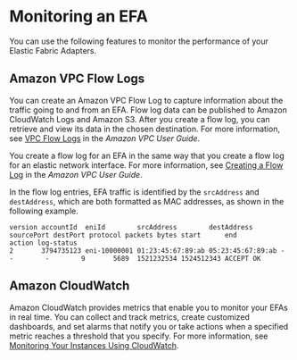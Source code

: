 # Monitoring an EFA<a name="efa-working-monitor"></a>

You can use the following features to monitor the performance of your Elastic Fabric Adapters\.

## Amazon VPC Flow Logs<a name="efa-flowlog"></a>

You can create an Amazon VPC Flow Log to capture information about the traffic going to and from an EFA\. Flow log data can be published to Amazon CloudWatch Logs and Amazon S3\. After you create a flow log, you can retrieve and view its data in the chosen destination\. For more information, see [VPC Flow Logs](https://docs.aws.amazon.com/vpc/latest/userguide/flow-logs.html) in the *Amazon VPC User Guide*\.

You create a flow log for an EFA in the same way that you create a flow log for an elastic network interface\. For more information, see [Creating a Flow Log](https://docs.aws.amazon.com/vpc/latest/userguide/working-with-flow-logs.html#create-flow-log) in the *Amazon VPC User Guide*\.

In the flow log entries, EFA traffic is identified by the `srcAddress` and `destAddress`, which are both formatted as MAC addresses, as shown in the following example\.

```
version accountId  eniId        srcAddress        destAddress       sourcePort destPort protocol packets bytes start      end        action log-status
2       3794735123 eni-10000001 01:23:45:67:89:ab 05:23:45:67:89:ab -          -        -        9       5689  1521232534 1524512343 ACCEPT OK
```

## Amazon CloudWatch<a name="efa-cloudwatch"></a>

Amazon CloudWatch provides metrics that enable you to monitor your EFAs in real time\. You can collect and track metrics, create customized dashboards, and set alarms that notify you or take actions when a specified metric reaches a threshold that you specify\. For more information, see [Monitoring Your Instances Using CloudWatch](using-cloudwatch.md)\.